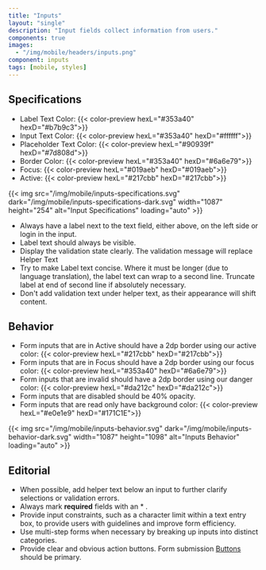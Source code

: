 ```yaml
---
title: "Inputs"
layout: "single"
description: "Input fields collect information from users."
components: true
images:
  - "/img/mobile/headers/inputs.png"
component: inputs
tags: [mobile, styles]
---
```


## Specifications

- Label Text Color: {{< color-preview hexL="#353a40" hexD="#b7b9c3">}}
- Input Text Color: {{< color-preview hexL="#353a40" hexD="#ffffff">}}
- Placeholder Text Color: {{< color-preview hexL="#90939f" hexD="#7d808d">}}
- Border Color: {{< color-preview hexL="#353a40" hexD="#6a6e79">}}
- Focus: {{< color-preview hexL="#019aeb" hexD="#019aeb">}}
- Active: {{< color-preview hexL="#217cbb" hexD="#217cbb">}}

{{< img src="/img/mobile/inputs-specifications.svg" dark="/img/mobile/inputs-specifications-dark.svg" width="1087" height="254" alt="Input Specifications" loading="auto" >}}


- Always have a label next to the text field, either above, on the left side or login in the input.
- Label text should always be visible.
- Display the validation state clearly.  The validation message will replace Helper Text
- Try to make Label text concise. Where it must be longer (due to language translation), the label text can wrap to a second line. Truncate label at end of second line if absolutely necessary.
- Don't add validation text under helper text, as their appearance will shift content.

## Behavior

- Form inputs that are in Active should have a 2dp border using our active color: {{< color-preview hexL="#217cbb" hexD="#217cbb">}}
- Form inputs that are in Focus should have a 2dp border using our focus color: {{< color-preview hexL="#353a40" hexD="#6a6e79">}}
- Form inputs that are invalid should have a 2dp border using our danger color:
{{< color-preview hexL="#da212c" hexD="#da212c">}}
- Form inputs that are disabled should be 40% opacity.
- Form inputs that are read only have background color: {{< color-preview hexL="#e0e1e9" hexD="#171C1E">}}

{{< img src="/img/mobile/inputs-behavior.svg" dark="/img/mobile/inputs-behavior-dark.svg" width="1087" height="1098" alt="Inputs Behavior" loading="auto" >}}

## Editorial

- When possible, add helper text below an input to further clarify selections or validation errors.
- Always mark **required** fields with an * .
- Provide input constraints, such as a character limit within a text entry box, to provide users with guidelines and improve form efficiency.
- Use multi-step forms when necessary by breaking up inputs into distinct categories.
- Provide clear and obvious action buttons. Form submission [Buttons](/components/mobile/buttons/) should be primary.
